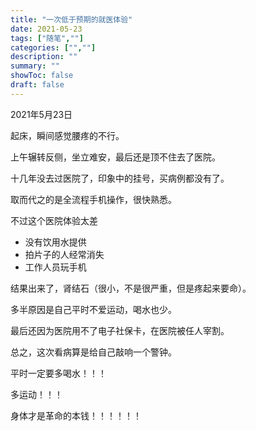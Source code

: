 ```yaml
---
title: "一次低于预期的就医体验"
date: 2021-05-23
tags: ["随笔",""]
categories: ["",""]
description: ""
summary: ""
showToc: false
draft: false
---
```


2021年5月23日

起床，瞬间感觉腰疼的不行。

上午辗转反侧，坐立难安，最后还是顶不住去了医院。

十几年没去过医院了，印象中的挂号，买病例都没有了。

取而代之的是全流程手机操作，很快熟悉。

不过这个医院体验太差

- 没有饮用水提供
- 拍片子的人经常消失
- 工作人员玩手机

结果出来了，肾结石（很小，不是很严重，但是疼起来要命）。

多半原因是自己平时不爱运动，喝水也少。

最后还因为医院用不了电子社保卡，在医院被任人宰割。

总之，这次看病算是给自己敲响一个警钟。

平时一定要多喝水！！！

多运动！！！

身体才是革命的本钱！！！！！！
